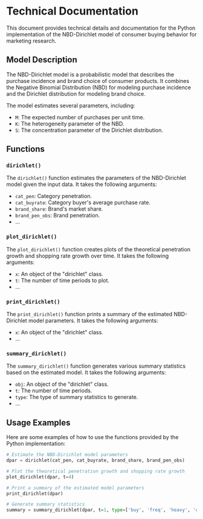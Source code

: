 # Technical Documentation

This document provides technical details and documentation for the Python implementation of the NBD-Dirichlet model of consumer buying behavior for marketing research.

## Model Description

The NBD-Dirichlet model is a probabilistic model that describes the purchase incidence and brand choice of consumer products. It combines the Negative Binomial Distribution (NBD) for modeling purchase incidence and the Dirichlet distribution for modeling brand choice.

The model estimates several parameters, including:

- `M`: The expected number of purchases per unit time.
- `K`: The heterogeneity parameter of the NBD.
- `S`: The concentration parameter of the Dirichlet distribution.

## Functions

### `dirichlet()`

The `dirichlet()` function estimates the parameters of the NBD-Dirichlet model given the input data. It takes the following arguments:

- `cat_pen`: Category penetration.
- `cat_buyrate`: Category buyer's average purchase rate.
- `brand_share`: Brand's market share.
- `brand_pen_obs`: Brand penetration.
- ...

### `plot_dirichlet()`

The `plot_dirichlet()` function creates plots of the theoretical penetration growth and shopping rate growth over time. It takes the following arguments:

- `x`: An object of the "dirichlet" class.
- `t`: The number of time periods to plot.
- ...

### `print_dirichlet()`

The `print_dirichlet()` function prints a summary of the estimated NBD-Dirichlet model parameters. It takes the following arguments:

- `x`: An object of the "dirichlet" class.
- ...

### `summary_dirichlet()`

The `summary_dirichlet()` function generates various summary statistics based on the estimated model. It takes the following arguments:

- `obj`: An object of the "dirichlet" class.
- `t`: The number of time periods.
- `type`: The type of summary statistics to generate.
- ...

## Usage Examples

Here are some examples of how to use the functions provided by the Python implementation:

```python
# Estimate the NBD-Dirichlet model parameters
dpar = dirichlet(cat_pen, cat_buyrate, brand_share, brand_pen_obs)

# Plot the theoretical penetration growth and shopping rate growth
plot_dirichlet(dpar, t=4)

# Print a summary of the estimated model parameters
print_dirichlet(dpar)

# Generate summary statistics
summary = summary_dirichlet(dpar, t=1, type=['buy', 'freq', 'heavy', 'dup'])
```
